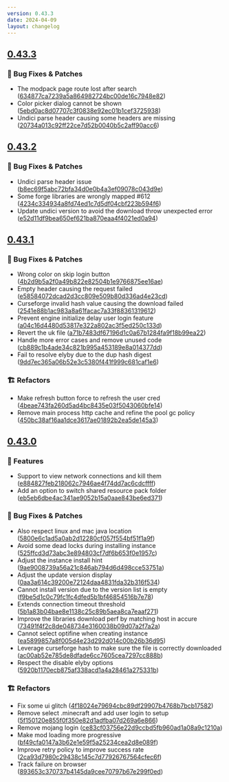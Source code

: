 ```yaml
---
version: 0.43.3
date: 2024-04-09
layout: changelog
---
```

## [0.43.3](#0.43.3)
### 🐛 Bug Fixes & Patches

- The modpack page route lost after search ([634877ca7239a5a864982724bc00de16c7948e82](https://github.com/Voxelum/x-minecraft-launcher/commit/634877ca7239a5a864982724bc00de16c7948e82))
- Color picker dialog cannot be shown ([5ebd0ac8d07707c3f0838e92ec01b1cef3725938](https://github.com/Voxelum/x-minecraft-launcher/commit/5ebd0ac8d07707c3f0838e92ec01b1cef3725938))
- Undici parse header causing some headers are missing ([20734a013c92ff22ce7d52b0040b5c2aff90acc6](https://github.com/Voxelum/x-minecraft-launcher/commit/20734a013c92ff22ce7d52b0040b5c2aff90acc6))


## [0.43.2](#0.43.2)
### 🐛 Bug Fixes & Patches

- Undici parse header issue ([b8ec69f5abc72bfa34d0e0b4a3ef09078c043d9e](https://github.com/Voxelum/x-minecraft-launcher/commit/b8ec69f5abc72bfa34d0e0b4a3ef09078c043d9e))
- Some forge libraries are wrongly mapped #612 ([4234c334934a8fd74ed1c7d5df04cbf223b594f6](https://github.com/Voxelum/x-minecraft-launcher/commit/4234c334934a8fd74ed1c7d5df04cbf223b594f6))
- Update undici version to avoid the download throw unexpected error ([e52d11df9bea650ef621ba870eaa4f4021ed0a94](https://github.com/Voxelum/x-minecraft-launcher/commit/e52d11df9bea650ef621ba870eaa4f4021ed0a94))


## [0.43.1](#0.43.1)
### 🐛 Bug Fixes & Patches

- Wrong color on skip login button ([4b2d9b5a2f0a49b822e82504b1e9766875ee16ae](https://github.com/Voxelum/x-minecraft-launcher/commit/4b2d9b5a2f0a49b822e82504b1e9766875ee16ae))
- Empty header causing the request failed ([e58584072dcad2d3cc809e509b80d336ad4e23cd](https://github.com/Voxelum/x-minecraft-launcher/commit/e58584072dcad2d3cc809e509b80d336ad4e23cd))
- Curseforge invalid hash value causing the download failed ([2541e88b1ac983a8a61facac7a33f88361319612](https://github.com/Voxelum/x-minecraft-launcher/commit/2541e88b1ac983a8a61facac7a33f88361319612))
- Prevent engine initialize delay user login feature ([a04c16d4480d53817e322a802ac3f5ed250c133d](https://github.com/Voxelum/x-minecraft-launcher/commit/a04c16d4480d53817e322a802ac3f5ed250c133d))
- Revert the uk file ([a71b7483df67196d1c0a67b1284fa9f18b99ea22](https://github.com/Voxelum/x-minecraft-launcher/commit/a71b7483df67196d1c0a67b1284fa9f18b99ea22))
- Handle more error cases and remove unused code ([cb889c1b4ade34c821b995a453189e8a014377dd](https://github.com/Voxelum/x-minecraft-launcher/commit/cb889c1b4ade34c821b995a453189e8a014377dd))
- Fail to resolve elyby due to the dup hash digest ([9dd7ec365a06b52e3c5380f441f999c681caf1e6](https://github.com/Voxelum/x-minecraft-launcher/commit/9dd7ec365a06b52e3c5380f441f999c681caf1e6))
### 🏗️ Refactors

- Make refresh button force to refresh the user cred ([4beae743fa260d5ad4bc8435e03f5043060bfe14](https://github.com/Voxelum/x-minecraft-launcher/commit/4beae743fa260d5ad4bc8435e03f5043060bfe14))
- Remove main process http cache and refine the pool gc policy ([450bc38af16aa1dce3617ae01892b2ea5de145a3](https://github.com/Voxelum/x-minecraft-launcher/commit/450bc38af16aa1dce3617ae01892b2ea5de145a3))


## [0.43.0](#0.43.0)
### 🚀 Features

- Support to view network connections and kill them ([e884827feb218062c7946ae4f74dd7ac6cdcffff](https://github.com/Voxelum/x-minecraft-launcher/commit/e884827feb218062c7946ae4f74dd7ac6cdcffff))
- Add an option to switch shared resource pack folder ([eb5eb6dbe4ac341ae9052b15a0aae843be6ed371](https://github.com/Voxelum/x-minecraft-launcher/commit/eb5eb6dbe4ac341ae9052b15a0aae843be6ed371))
### 🐛 Bug Fixes & Patches

- Also respect linux and mac java location ([5800e6c1ad5a0ab2d12280cf057f554bf51f1a9f](https://github.com/Voxelum/x-minecraft-launcher/commit/5800e6c1ad5a0ab2d12280cf057f554bf51f1a9f))
- Avoid some dead locks during installing instance ([525ffcd3d73abc3e894803cf7df6b653f0e1957c](https://github.com/Voxelum/x-minecraft-launcher/commit/525ffcd3d73abc3e894803cf7df6b653f0e1957c))
- Adjust the instance install hint ([9ae9008739a56a21c846ab794d6d498cce53751a](https://github.com/Voxelum/x-minecraft-launcher/commit/9ae9008739a56a21c846ab794d6d498cce53751a))
- Adjust the update version display ([0aa3a614c39200e72124daa4831fda32b316f534](https://github.com/Voxelum/x-minecraft-launcher/commit/0aa3a614c39200e72124daa4831fda32b316f534))
- Cannot install version due to the version list is empty ([f9be5d1c0c79fc1fc4dfed5b1bf46854516b7e78](https://github.com/Voxelum/x-minecraft-launcher/commit/f9be5d1c0c79fc1fc4dfed5b1bf46854516b7e78))
- Extends connection timeout threshold ([5b1a83b04bae8e1138c25c89b5aea8ca7eaaf271](https://github.com/Voxelum/x-minecraft-launcher/commit/5b1a83b04bae8e1138c25c89b5aea8ca7eaaf271))
- Improve the libraries download perf by matching host in accure ([73491f4f2c8de048734e3160038b09d07a2f7a2a](https://github.com/Voxelum/x-minecraft-launcher/commit/73491f4f2c8de048734e3160038b09d07a2f7a2a))
- Cannot select optifine when creating instance ([ea5899857a8f005d4e23d292d014c00b26b36d95](https://github.com/Voxelum/x-minecraft-launcher/commit/ea5899857a8f005d4e23d292d014c00b26b36d95))
- Leverage curseforge hash to make sure the file is correctly downloaded ([ac00ab52e785de8dfade6cc7605cea7297cc888b](https://github.com/Voxelum/x-minecraft-launcher/commit/ac00ab52e785de8dfade6cc7605cea7297cc888b))
- Respect the disable elyby options ([5920b1170ecb875af338acd1a4a28461a275331b](https://github.com/Voxelum/x-minecraft-launcher/commit/5920b1170ecb875af338acd1a4a28461a275331b))
### 🏗️ Refactors

- Fix some ui glitch ([4f18024e79694cbc89df29907b4768b7bcb17582](https://github.com/Voxelum/x-minecraft-launcher/commit/4f18024e79694cbc89df29907b4768b7bcb17582))
- Remove select .minecraft and add user login to setup ([5f150120e855f0f350e82d1adfba07d269a6e866](https://github.com/Voxelum/x-minecraft-launcher/commit/5f150120e855f0f350e82d1adfba07d269a6e866))
- Remove mojang login ([ce83cf03756e22d9ccbd5fb960ad1a08a9c1210a](https://github.com/Voxelum/x-minecraft-launcher/commit/ce83cf03756e22d9ccbd5fb960ad1a08a9c1210a))
- Make mod loading more progressive ([bf49cfa0147a3b62e1e59f5a25234cea2d8e089f](https://github.com/Voxelum/x-minecraft-launcher/commit/bf49cfa0147a3b62e1e59f5a25234cea2d8e089f))
- Improve retry policy to improve success rate ([2ca93d7980c29438c145c7d77926767564cfec6f](https://github.com/Voxelum/x-minecraft-launcher/commit/2ca93d7980c29438c145c7d77926767564cfec6f))
- Track failure on browser ([893653c370737b4145da9cee70797b67e299f0ed](https://github.com/Voxelum/x-minecraft-launcher/commit/893653c370737b4145da9cee70797b67e299f0ed))
